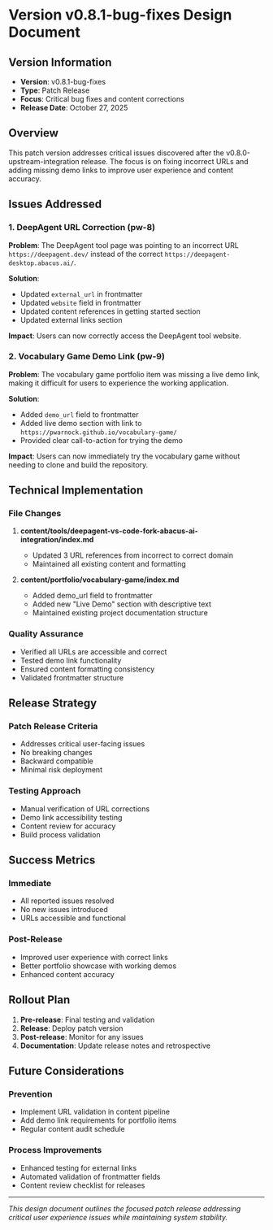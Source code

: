 # Version v0.8.1-bug-fixes Design Document

## Version Information

- **Version**: v0.8.1-bug-fixes
- **Type**: Patch Release
- **Focus**: Critical bug fixes and content corrections
- **Release Date**: October 27, 2025

## Overview

This patch version addresses critical issues discovered after the v0.8.0-upstream-integration release. The focus is on fixing incorrect URLs and adding missing demo links to improve user experience and content accuracy.

## Issues Addressed

### 1. DeepAgent URL Correction (pw-8)

**Problem**: The DeepAgent tool page was pointing to an incorrect URL `https://deepagent.dev/` instead of the correct `https://deepagent-desktop.abacus.ai/`.

**Solution**:

- Updated `external_url` in frontmatter
- Updated `website` field in frontmatter
- Updated content references in getting started section
- Updated external links section

**Impact**: Users can now correctly access the DeepAgent tool website.

### 2. Vocabulary Game Demo Link (pw-9)

**Problem**: The vocabulary game portfolio item was missing a live demo link, making it difficult for users to experience the working application.

**Solution**:

- Added `demo_url` field to frontmatter
- Added live demo section with link to `https://pwarnock.github.io/vocabulary-game/`
- Provided clear call-to-action for trying the demo

**Impact**: Users can now immediately try the vocabulary game without needing to clone and build the repository.

## Technical Implementation

### File Changes

1. **content/tools/deepagent-vs-code-fork-abacus-ai-integration/index.md**
   - Updated 3 URL references from incorrect to correct domain
   - Maintained all existing content and formatting

2. **content/portfolio/vocabulary-game/index.md**
   - Added demo_url field to frontmatter
   - Added new "Live Demo" section with descriptive text
   - Maintained existing project documentation structure

### Quality Assurance

- Verified all URLs are accessible and correct
- Tested demo link functionality
- Ensured content formatting consistency
- Validated frontmatter structure

## Release Strategy

### Patch Release Criteria

- Addresses critical user-facing issues
- No breaking changes
- Backward compatible
- Minimal risk deployment

### Testing Approach

- Manual verification of URL corrections
- Demo link accessibility testing
- Content review for accuracy
- Build process validation

## Success Metrics

### Immediate

- All reported issues resolved
- No new issues introduced
- URLs accessible and functional

### Post-Release

- Improved user experience with correct links
- Better portfolio showcase with working demos
- Enhanced content accuracy

## Rollout Plan

1. **Pre-release**: Final testing and validation
2. **Release**: Deploy patch version
3. **Post-release**: Monitor for any issues
4. **Documentation**: Update release notes and retrospective

## Future Considerations

### Prevention

- Implement URL validation in content pipeline
- Add demo link requirements for portfolio items
- Regular content audit schedule

### Process Improvements

- Enhanced testing for external links
- Automated validation of frontmatter fields
- Content review checklist for releases

---

_This design document outlines the focused patch release addressing critical user experience issues while maintaining system stability._

